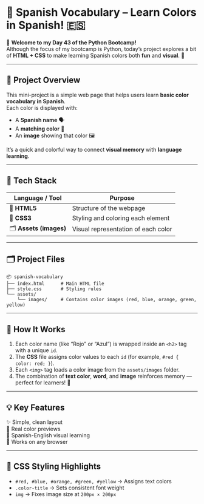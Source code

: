 # 🎨 Spanish Vocabulary – Learn Colors in Spanish! 🇪🇸

👋 **Welcome to my Day 43 of the Python Bootcamp!**  
Although the focus of my bootcamp is Python, today’s project explores a bit of **HTML + CSS** to make learning Spanish colors both **fun** and **visual**. 🌈

---

## 📖 Project Overview

This mini-project is a simple web page that helps users learn **basic color vocabulary in Spanish**.  
Each color is displayed with:

- A **Spanish name** 🗣️
- A **matching color** 🎨
- An **image** showing that color 🖼️

It’s a quick and colorful way to connect **visual memory** with **language learning**.

---

## 🧱 Tech Stack

| Language / Tool        | Purpose                             |
| ---------------------- | ----------------------------------- |
| 🧩 **HTML5**           | Structure of the webpage            |
| 🎨 **CSS3**            | Styling and coloring each element   |
| 🗂️ **Assets (images)** | Visual representation of each color |

---

## 🗂️ Project Files

```
📦 spanish-vocabulary
├── index.html      # Main HTML file
├── style.css       # Styling rules
└── assets/
    └── images/     # Contains color images (red, blue, orange, green, yellow)
```

---

## 🧠 How It Works

1. Each color name (like “Rojo” or “Azul”) is wrapped inside an `<h2>` tag with a unique `id`.
2. The **CSS** file assigns color values to each `id` (for example, `#red { color: red; }`).
3. Each `<img>` tag loads a color image from the `assets/images` folder.
4. The combination of **text color**, **word**, and **image** reinforces memory — perfect for learners! 🧩

---

## 💡 Key Features

✨ Simple, clean layout  
🎨 Real color previews  
📘 Spanish-English visual learning  
📱 Works on any browser

---

## 🧰 CSS Styling Highlights

- `#red, #blue, #orange, #green, #yellow` → Assigns text colors
- `.color-title` → Sets consistent font weight
- `img` → Fixes image size at `200px × 200px`
